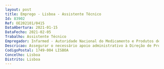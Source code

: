 ```yaml
--- 
layout: post
title: Emprego - Lisboa - Assistente Técnico
Id: 83902
Ref: OE202101/0415
DataAbertura: 2021-01-15
DataFecho: 2021-02-05
Trabalho: Assistente Técnico
Empregador: Infarmed - Autoridade Nacional do Medicamento e Produtos de Saúde, I.P.
Descricao: Assegurar o necessário apoio administrativo à Direção de Produtos de Saúde  atendimento telefónico, gestão documental, arquivo e registo da documentação, elaboração de ofícios que visam o acompanhamento de documentos técnicos para expedição, distribuição de correio interno na Direção, publicação de Circulares Informativas e apoio na gestão de proxys da Direção. Conhecimentos na língua inglesa e conhecimentos de informática na ótica do utilizador.
CodigoPostal: 1749-004 LISBOA
Concelho: Lisboa
Distrito: Lisboa
--- 
```

